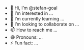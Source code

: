 - 👋 Hi, I’m @stefan-goal
- 👀 I’m interested in ...
- 🌱 I’m currently learning ...
- 💞️ I’m looking to collaborate on ...
- 📫 How to reach me ...
- 😄 Pronouns: ...
- ⚡ Fun fact: ...

<!---
stefan-goal/stefan-goal is a ✨ special ✨ repository because its `README.md` (this file) appears on your GitHub profile.
You can click the Preview link to take a look at your changes.
--->
